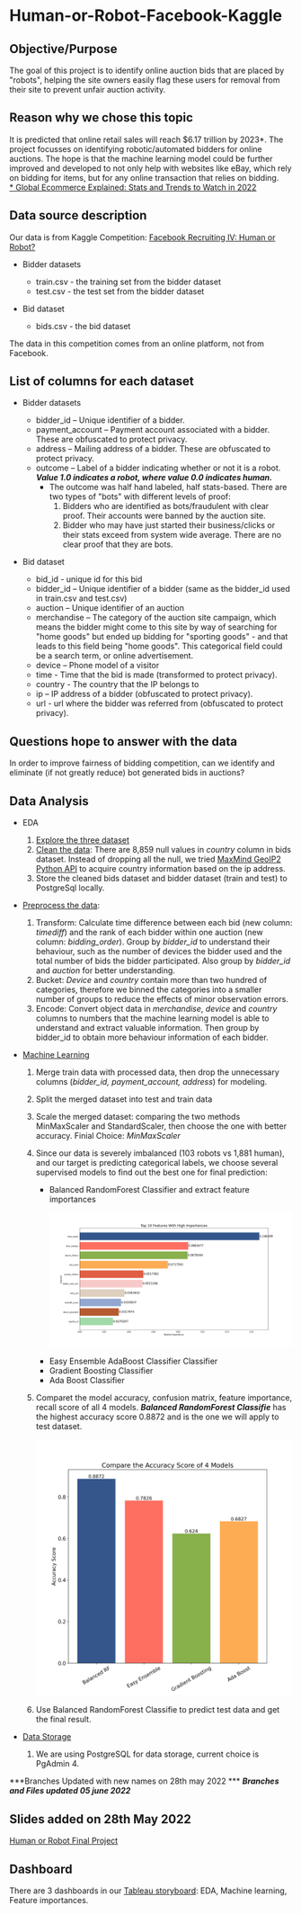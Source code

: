 # Human-or-Robot-Facebook-Kaggle

## Objective/Purpose
The goal of this project is to identify online auction bids that are placed by "robots", helping the site owners easily flag these users for removal from their site to prevent unfair auction activity. 

## Reason why we chose this topic
It is predicted that online retail sales will reach $6.17 trillion by 2023*. The project focusses on identifying robotic/automated bidders for online auctions. The hope is that the machine learning model could be further improved and developed to not only help with websites like eBay, which rely on bidding for items, but for any online transaction that relies on bidding.
<br>[* Global Ecommerce Explained: Stats and Trends to Watch in 2022](https://www.shopify.ca/enterprise/global-ecommerce-statistics#3)

## Data source description
Our data is from Kaggle Competition: [Facebook Recruiting IV: Human or Robot?](https://www.kaggle.com/competitions/facebook-recruiting-iv-human-or-bot/data)
- Bidder datasets
  - train.csv - the training set from the bidder dataset
  - test.csv - the test set from the bidder dataset

- Bid dataset<br />
  - bids.csv - the bid dataset <br>

The data in this competition comes from an online platform, not from Facebook.

## List of columns for each dataset
- Bidder datasets
  - bidder_id – Unique identifier of a bidder.
  - payment_account – Payment account associated with a bidder. These are obfuscated to protect privacy. 
  - address – Mailing address of a bidder. These are obfuscated to protect privacy. 
  - outcome – Label of a bidder indicating whether or not it is a robot. ***Value 1.0 indicates a robot, where value 0.0 indicates human.*** 
    - The outcome was half hand labeled, half stats-based. There are two types of "bots" with different levels of proof:
      1. Bidders who are identified as bots/fraudulent with clear proof. Their accounts were banned by the auction site.
      2. Bidder who may have just started their business/clicks or their stats exceed from system wide average. There are no clear proof that they are bots. <br />
      
- Bid dataset
  - bid_id - unique id for this bid
  - bidder_id – Unique identifier of a bidder (same as the bidder_id used in train.csv and test.csv)
  - auction – Unique identifier of an auction
  - merchandise –  The category of the auction site campaign, which means the bidder might come to this site by way of searching for "home goods" but ended up bidding  for "sporting goods" - and that leads to this field being "home goods". This categorical field could be a search term, or online advertisement. 
  - device – Phone model of a visitor
  - time - Time that the bid is made (transformed to protect privacy).
  - country - The country that the IP belongs to
  - ip – IP address of a bidder (obfuscated to protect privacy).
  - url - url where the bidder was referred from (obfuscated to protect privacy). 


## Questions hope to answer with the data
In order to improve fairness of bidding competition, can we identify and eliminate (if not greatly reduce) bot generated bids in auctions? </br>

## Data Analysis
- EDA
  1.	[Explore the three dataset](https://github.com/Marwan-Takrouri/Human-or-Robot-Facebook-Kaggle/blob/main/Explore_the_data.ipynb)
  2.	[Clean the data](https://github.com/Marwan-Takrouri/Human-or-Robot-Facebook-Kaggle/blob/main/Data_Cleaning.ipynb): There are 8,859 null values in *country* column in bids dataset. Instead of dropping all the null, we tried [MaxMind GeoIP2 Python API](https://geoip2.readthedocs.io/en/latest/) to acquire country information based on the ip address.
  3.	Store the cleaned bids dataset and bidder dataset (train and test) to PostgreSql locally.
- [Preprocess the data](https://github.com/Marwan-Takrouri/Human-or-Robot-Facebook-Kaggle/blob/main/Preprocessing_the_data.ipynb): 
  1. Transform: Calculate time difference between each bid (new column: *timediff*) and the rank of each bidder within one auction (new column: *bidding_order*). Group by *bidder_id* to understand their behaviour, such as the number of devices the bidder used and the total number of bids the bidder participated. Also group by *bidder_id* and *auction* for better understanding.
  2. Bucket: *Device* and *country* contain more than two hundred of categories, therefore we binned the categories into a smaller number of groups to reduce the effects of minor observation errors.
  3. Encode: Convert object data in <i>merchandise</i>, *device* and *country* columns to numbers that the machine learning model is able to understand and extract valuable information. Then group by bidder_id to obtain more behaviour information of each bidder.
 
- [Machine Learning](https://github.com/Marwan-Takrouri/Human-or-Robot-Facebook-Kaggle/blob/main/Modeling.ipynb)
  1.  Merge train data with processed data, then drop the unnecessary columns (*bidder_id, payment_account, address*) for modeling.
  2.	Split the merged dataset into test and train data
  3.	Scale the merged dataset: comparing the two methods MinMaxScaler and StandardScaler, then choose the one with better accuracy. Finial Choice: *MinMaxScaler*
  4.	Since our data is severely imbalanced (103 robots vs 1,881 human), and our target is predicting categorical labels, we choose several supervised models to find out the best one for final prediction: 
          - Balanced RandomForest Classifier and extract feature importances
          <br> <p align="center"> <img src="https://github.com/Marwan-Takrouri/Human-or-Robot-Facebook-Kaggle/blob/Codes/Images/Importances.png"> </p>
          - Easy Ensemble AdaBoost Classifier Classifier
          - Gradient Boosting Classifier
          - Ada Boost Classifier
  5.	Comparet the model accuracy, confusion matrix, feature importance, recall score of all 4 models. ***Balanced RandomForest Classifie*** has the highest accuracy score 0.8872 and is the one we will apply to test dataset. 
 <br> <p align="center"> <img src="https://github.com/Marwan-Takrouri/Human-or-Robot-Facebook-Kaggle/blob/main/Images/model_comparision.png"> </p> 
  
  6.	Use Balanced RandomForest Classifie to predict test data and get the final result.
  
- [Data Storage](https://github.com/Marwan-Takrouri/Human-or-Robot-Facebook-Kaggle/tree/main/Database)
  1. We are using PostgreSQL for data storage, current choice is PgAdmin 4.

***Branches Updated with new names on 28th may 2022 ***
***Branches and Files updated 05 june 2022***

## Slides added on 28th May 2022
[Human or Robot Final Project](https://docs.google.com/presentation/d/e/2PACX-1vSAzBq0DW5q_teQ5KHmgzMkcZCFw8pFGJNL2bPyhPEparlof1yy_QKsOJSAPeR7BDSdQrDo2pbZu2Dh/pub?start=false&loop=false&delayms=3000)

## Dashboard
There are 3 dashboards in our [Tableau storyboard](https://public.tableau.com/app/profile/jiawen.zhao/viz/human_bots_1_0/Combination?publish=yes): EDA, Machine learning, Feature importances. 
